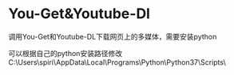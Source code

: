 # You-Get&Youtube-Dl
调用You-Get和Youtube-DL下载网页上的多媒体，需要安装python

可以根据自己的python安装路径修改C:\Users\spiri\AppData\Local\Programs\Python\Python37\Scripts\
